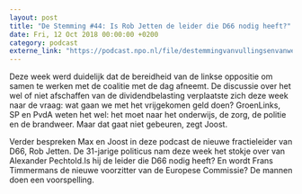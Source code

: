 ```yaml
---
layout: post
title: "De Stemming #44: Is Rob Jetten de leider die D66 nodig heeft?"
date: Fri, 12 Oct 2018 00:00:00 +0200
category: podcast
externe_link: "https://podcast.npo.nl/file/destemmingvanvullingsenvanweezel/2947/nporadio1_destemmingvanvullingsenvanweezel_20181012_de-stemming-44-is-rob-jetten-de-leider-die-d66-nodig-heeft.mp3"
---
```


Deze week werd duidelijk dat de bereidheid van de linkse oppositie om samen te werken met de coalitie met de dag afneemt. De discussie over het wel of niet afschaffen van de dividendbelasting verplaatste zich deze week naar de vraag: wat gaan we met het vrijgekomen geld doen? GroenLinks, SP en PvdA weten het wel: het moet naar het onderwijs, de zorg, de politie en de brandweer. Maar dat gaat niet gebeuren, zegt Joost.

Verder bespreken Max en Joost in deze podcast de nieuwe fractieleider van D66, Rob Jetten. De 31-jarige politicus nam deze week het stokje over van Alexander Pechtold.Is hij de leider die D66 nodig heeft? En wordt Frans Timmermans de nieuwe voorzitter van de Europese Commissie? De mannen doen een voorspelling.
